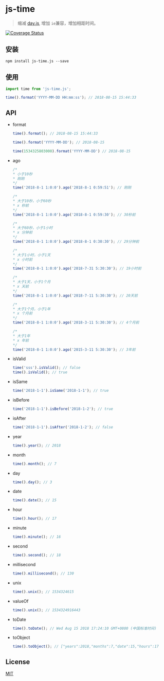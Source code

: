 # js-time

> 缩减 [day.js](https://github.com/iamkun/dayjs), 增加 `ie`兼容，增加相距时间。

[![Coverage Status](https://coveralls.io/repos/github/rywaroy/js-time/badge.svg?branch=master)](https://coveralls.io/github/rywaroy/js-time?branch=master)

## 安装

```
npm install js-time.js --save
```

## 使用

```js
import time from 'js-time.js';

time().format('YYYY-MM-DD HH:mm:ss'); // 2018-08-15 15:44:33
```

## API

* format

  ```js
  time().format(); // 2018-08-15 15:44:33

  time().format('YYYY-MM-DD'); // 2018-08-15

  time(1534325803000).format('YYYY-MM-DD') // 2018-08-15
  ```

* ago

  ```js
  /*
  * 小于10秒
  * 刚刚
  */
  time('2018-8-1 1:0:0').ago('2018-8-1 0:59:51'); // 刚刚

  /*
  * 大于10秒，小于60秒
  * x 秒前
  */
  time('2018-8-1 1:0:0').ago('2018-8-1 0:59:30'); // 30秒前

  /*
  * 大于60秒，小于1小时
  * x 分钟前
  */
  time('2018-8-1 1:0:0').ago('2018-8-1 0:30:30'); // 29分钟前

  /*
  * 大于1小时，小于1天
  * x 小时前
  */
  time('2018-8-1 1:0:0').ago('2018-7-31 5:30:30'); // 19小时前

  /*
  * 大于1天，小于1个月
  * x 天前
  */
  time('2018-8-1 1:0:0').ago('2018-7-11 5:30:30'); // 20天前

  /*
  * 大于1个月，小于1年
  * x 个月前
  */
  time('2018-8-1 1:0:0').ago('2018-3-11 5:30:30'); // 4个月前

  /*
  * 大于1年
  * x 年前
  */
  time('2018-8-1 1:0:0').ago('2015-3-11 5:30:30'); // 3年前
  ```



* isValid

  ```js
  time('sss').isValid(); // false
  time().isValid(); // true
  ```

* isSame

  ```js
  time('2018-1-1').isSame('2018-1-1'); // true
  ```

* isBefore

  ```js
  time('2018-1-1').isBefore('2018-1-2'); // true
  ```

* isAfter

  ```js
  time('2018-1-1').isAfter('2018-1-2'); // false
  ```

* year

  ```js
  time().year(); // 2018
  ```

* month

  ```js
  time().month(); // 7
  ```

* day

  ```js
  time().day(); // 3
  ```

* date

  ```js
  time().date(); // 15
  ```

* hour

  ```js
  time().hour(); // 17
  ```

* minute

  ```js
  time().minute(); // 16
  ```

* second

  ```js
  time().second(); // 18
  ```

* millisecond

  ```js
  time().millisecond(); // 130
  ```

* unix

  ```js
  time().unix(); // 1534324615
  ```

* valueOf

  ```js
  time().unix(); // 1534324916443
  ```

* toDate

  ```js
  time().toDate(); // Wed Aug 15 2018 17:24:10 GMT+0800 (中国标准时间)
  ```

* toObject

  ```js
  time().toObject(); // ["years":2018,"months":7,"date":15,"hours":17,"minutes":23,"seconds":28,"milliseconds":623]
  ```

## License

[MIT](https://github.com/rywaroy/js-time/blob/master/LICENSE)